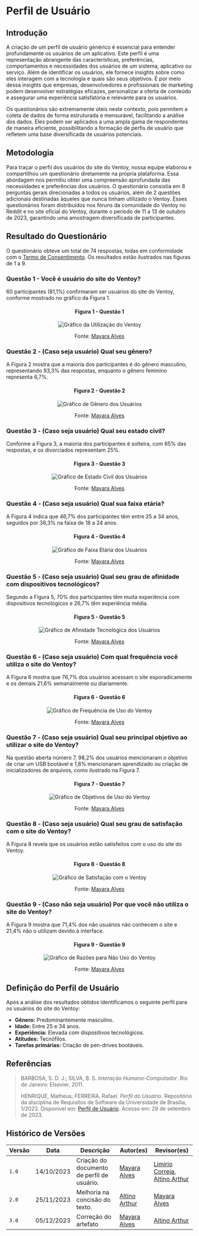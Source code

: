 # Perfil de Usuário

## Introdução

A criação de um perfil de usuário genérico é essencial para entender profundamente os usuários de um aplicativo. Este perfil é uma representação abrangente das características, preferências, comportamentos e necessidades dos usuários de um sistema, aplicativo ou serviço. Além de identificar os usuários, ele fornece insights sobre como eles interagem com a tecnologia e quais são seus objetivos. É por meio dessa insights que empresas, desenvolvedores e profissionais de marketing podem desenvolver estratégias eficazes, personalizar a oferta de conteúdo e assegurar uma experiência satisfatória e relevante para os usuários.

Os questionários são extremamente úteis neste contexto, pois permitem a coleta de dados de forma estruturada e mensurável, facilitando a análise dos dados. Eles podem ser aplicados a uma ampla gama de respondentes de maneira eficiente, possibilitando a formação de perfis de usuário que refletem uma base diversificada de usuários potenciais.

## Metodologia

Para traçar o perfil dos usuários do site do Ventoy, nossa equipe elaborou e compartilhou um questionário diretamente na própria plataforma. Essa abordagem nos permitiu obter uma compreensão aprofundada das necessidades e preferências dos usuários. O questionário consistia em 8 perguntas gerais direcionadas a todos os usuários, além de 2 questões adicionais destinadas àqueles que nunca tinham utilizado o Ventoy. Esses questionários foram distribuídos nos fóruns da comunidade do Ventoy no Reddit e no site oficial do Ventoy, durante o período de 11 a 13 de outubro de 2023, garantindo uma amostragem diversificada de participantes.

## Resultado do Questionário
O questionário obteve um total de 74 respostas, todas em conformidade com o [Termo de Consentimento](termoConsertimento.pdf). Os resultados estão ilustrados nas figuras de 1 a 9.

### Questão 1 - Você é usuário do site do Ventoy?
60 participantes (81,1%) confirmaram ser usuários do site do Ventoy, conforme mostrado no gráfico da Figura 1.

<center>

#### Figura 1 - Questão 1
![Gráfico da Utilização do Ventoy](../assets/Grafico-1.PNG)

Fonte: [Mayara Alves](https://github.com/Mayara-tech)

</center>

### Questão 2 - (Caso seja usuário) Qual seu gênero?
A Figura 2 mostra que a maioria dos participantes é do gênero masculino, representando 93,3% das respostas, enquanto o gênero feminino representa 6,7%.

<center>

#### Figura 2 - Questão 2
![Gráfico de Gênero dos Usuários](../assets/Grafico-2.PNG)

Fonte: [Mayara Alves](https://github.com/Mayara-tech)

</center>

### Questão 3 - (Caso seja usuário) Qual seu estado civil?
Conforme a Figura 3, a maioria dos participantes é solteira, com 65% das respostas, e os divorciados representam 25%.

<center>

#### Figura 3 - Questão 3
![Gráfico de Estado Civil dos Usuários](../assets/Grafico-3.PNG)

Fonte: [Mayara Alves](https://github.com/Mayara-tech)

</center>

### Questão 4 - (Caso seja usuário) Qual sua faixa etária?
A Figura 4 indica que 46,7% dos participantes têm entre 25 a 34 anos, seguidos por 38,3% na faixa de 18 a 24 anos.

<center>

#### Figura 4 - Questão 4
![Gráfico de Faixa Etária dos Usuários](../assets/Grafico-4.PNG)

Fonte: [Mayara Alves](https://github.com/Mayara-tech)

</center>

### Questão 5 - (Caso seja usuário) Qual seu grau de afinidade com dispositivos tecnológicos?
Segundo a Figura 5, 70% dos participantes têm muita experiência com dispositivos tecnológicos e 26,7% têm experiência média.

<center>

#### Figura 5 - Questão 5
![Gráfico de Afinidade Tecnológica dos Usuários](../assets/Grafico-5.PNG)

Fonte: [Mayara Alves](https://github.com/Mayara-tech)

</center>

### Questão 6 - (Caso seja usuário) Com qual frequência você utiliza o site do Ventoy?
A Figura 6 mostra que 76,7% dos usuários acessam o site esporadicamente e os demais 21,6% semanalmente ou diariamente.

<center>

#### Figura 6 - Questão 6
![Gráfico de Frequência de Uso do Ventoy](../assets/Grafico-6.PNG)

Fonte: [Mayara Alves](https://github.com/Mayara-tech)

</center>

### Questão 7 - (Caso seja usuário) Qual seu principal objetivo ao utilizar o site do Ventoy?
Na questão aberta número 7, 98,2% dos usuários mencionaram o objetivo de criar um USB bootável e 1,8% mencionaram aprendizado ou criação de inicializadores de arquivos, como ilustrado na Figura 7.

<center>

#### Figura 7 - Questão 7
![Gráfico de Objetivos de Uso do Ventoy](../assets/Grafico-7.PNG)

Fonte: [Mayara Alves](https://github.com/Mayara-tech)

</center>

### Questão 8 - (Caso seja usuário) Qual seu grau de satisfação com o site do Ventoy?
A Figura 8 revela que os usuários estão satisfeitos com o uso do site do Ventoy.

<center>

#### Figura 8 - Questão 8
![Gráfico de Satisfação com o Ventoy](../assets/Grafico-8.PNG)

Fonte: [Mayara Alves](https://github.com/Mayara-tech)

</center>

### Questão 9 - (Caso não seja usuário) Por que você não utiliza o site do Ventoy?
A Figura 9 mostra que 71,4% dos não usuários não conhecem o site e 21,4% não o utilizam devido à interface.

<center>

#### Figura 9 - Questão 9
![Gráfico de Razões para Não Uso do Ventoy](../assets/Grafico-9.PNG)

Fonte: [Mayara Alves](https://github.com/Mayara-tech)

</center>

## Definição do Perfil de Usuário
Após a análise dos resultados obtidos identificamos o seguinte perfil para os usuários do site do Ventoy:

- **Gênero:** Predominantemente masculino.<br>
- **Idade:** Entre 25 e 34 anos.<br>
- **Experiência:** Elevada com dispositivos tecnológicos.<br>
- **Atitudes:** Tecnófilos.<br>
- **Tarefas primárias:** Criação de pen-drives bootáveis.<br>

## Referências
> BARBOSA, S. D. J.; SILVA, B. S. *Interação Humano-Computador*. Rio de Janeiro: Elsevier, 2011.
> 
> HENRIQUE, Matheus; FERREIRA, Rafael. *Perfil do Usuário*. Repositório da disciplina de Requisitos de Software da Universidade de Brasília, 1/2023. Disponível em: [Perfil de Usuário](https://requisitos-de-software.github.io/2023.1-BilheteriaDigital/elicitacao/perfil_de_usuario/). Acesso em: 29 de setembro de 2023.

## Histórico de Versões
| Versão |    Data    | Descrição                         | Autor(es)                                           | Revisor(es)                                             |
|--------|------------|-----------------------------------|-----------------------------------------------------|---------------------------------------------------------|
| `1.0`  | 14/10/2023 | Criação do documento de perfil de usuário. | [Mayara Alves](https://github.com/Mayara-tech) | [Limirio Correia](https://github.com/LimirioGuimaraes), [Altino Arthur](https://github.com/arthurrochamoreira) |
| `2.0`  | 25/11/2023 | Melhoria na concisão do texto. | [Altino Arthur](https://github.com/arthurrochamoreira) | [Mayara Alves](https://github.com/Mayara-tech) 
| `3.0`  | 05/12/2023 | Correção do artefato  | [Mayara Alves](https://github.com/Mayara-tech)  | [Altino Arthur](https://github.com/arthurrochamoreira) 
